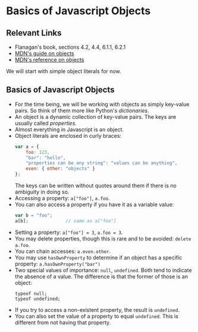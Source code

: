 # Basics of Javascript Objects

## Relevant Links

- Flanagan's book, sections 4.2, 4.4, 6.1.1, 6.2.1
- [MDN's guide on objects](https://developer.mozilla.org/en-US/docs/Web/JavaScript/Guide/Working_with_Objects)
- [MDN's reference on objects](https://developer.mozilla.org/en-US/docs/Web/JavaScript/Reference/Global_Objects/Object)

We will start with simple object literals for now.

## Basics of Javascript Objects

- For the time being, we will be working with objects as simply key-value pairs. So think of them more like Python's *dictionaries*.
- An object is a dynamic collection of key-value pairs. The keys are usually called *properties*.
- Almost everything in Javascript is an object.
- Object literals are enclosed in curly braces:
    ```js
    var a = {
        foo: 123,
        "bar": "hello",
        "properties can be any string": "values can be anything",
        even: { other: "objects" }
    };
    ```
    The keys can be written without quotes around them if there is no ambiguity in doing so.
- Accessing a property: `a["foo"]`, `a.foo`.
- You can also access a property if you have it as a variable value:
    ```js
    var b = "foo";
    a[b];              // same as a["foo"]
    ```
- Setting a property: `a["foo"] = 3`, `a.foo = 3`.
- You may delete properties, though this is rare and to be avoided: `delete a.foo`.
- You can chain accesses: `a.even.other`.
- You may use `hasOwnProperty` to determine if an object has a specific property: `a.hasOwnProperty("bar")`
- Two special values of importance: `null`, `undefined`. Both tend to indicate the absence of a value. The difference is that the former of those is an object:
    ```
    typeof null;
    typeof undefined;
    ```
- If you try to access a non-existent property, the result is `undefined`.
- You can also set the value of a property to equal `undefined`. This is different from not having that property.
